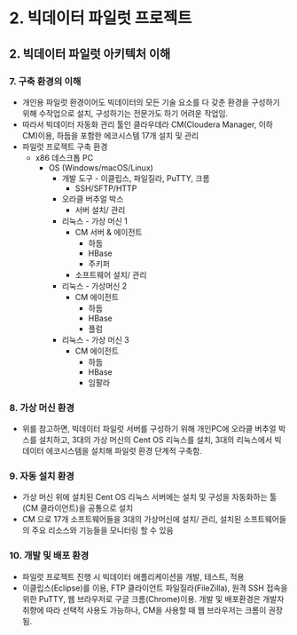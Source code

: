 # 2. 빅데이터 파일럿 프로젝트
## 2. 빅데이터 파일럿 아키텍처 이해
### 7. 구축 환경의 이해
- 개인용 파일럿 환경이어도 빅데이터의 모든 기술 요소를 다 갖춘 환경을 구성하기 위해 수작업으로 설치, 구성하기는 전문가도 하기 어려운 작업임.
- 따라서 빅데이터 자동화 관리 툴인 클라우데라 CM(Cloudera Manager, 이하 CM)이용, 하둡을 포함한 에코시스템 17개 설치 및 관리
- 파일럿 프로젝트 구축 환경
  - x86 데스크톱 PC
    - OS (Windows/macOS/Linux)
      - 개발 도구 - 이클립스, 파일질라, PuTTY, 크롬
        - SSH/SFTP/HTTP
      - 오라클 버추얼 박스
        - 서버 설치/ 관리
      - 리눅스 - 가상 머신 1
        - CM 서버 & 에이전트
          - 하둡
          - HBase
          - 주키퍼
        - 소프트웨어 설치/ 관리
      - 리눅스 - 가상머신 2
        - CM 에이전트
          - 하둡
          - HBase
          - 플럼
      - 리눅스 - 가상 머신 3
        - CM 에이전트
          - 하둡
          - HBase
          - 임팔라
### 8. 가상 머신 환경
- 위를 참고하면, 빅데이터 파일럿 서버를 구성하기 위해 개인PC에 오라클 버추얼 박스를 설치하고, 3대의 가상 머신의 Cent OS 리눅스를 설치, 3대의 리눅스에서 빅데이터 에코시스템을 설치해 파일럿 환경 단계적 구축함.
### 9. 자동 설치 환경
- 가상 머신 위에 설치된 Cent OS 리눅스 서버에는 설치 및 구성을 자동화하는 툴(CM 클라이언트)을 공통으로 설치
- CM 으로 17개 소프트웨어들을 3대의 가상머신에 설치/ 관리, 설치된 소프트웨어들의 주요 리소스와 기능들을 모니터링 할 수 있음
### 10. 개발 및 배포 환경
- 파일럿 프로젝트 진행 시 빅데이터 애플리케이션을 개발, 테스트, 적용
- 이클립스(Eclipse)를 이용, FTP 클라이언트 파일질라(FileZilla), 원격 SSH 접속을 위한 PuTTY, 웹 브라우저로 구글 크롬(Chrome)이용. 개발 및 배포환경은 개발자 취향에 따라 선택적 사용도 가능하나, CM을 사용할 때 웹 브라우저는 크롬이 권장됨.